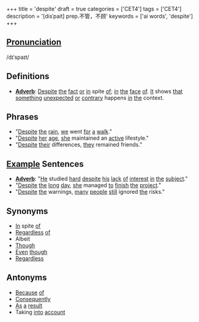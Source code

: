 +++
title = 'despite'
draft = true
categories = ['CET4']
tags = ['CET4']
description = '[disˈpait] prep.不管，不顾'
keywords = ['ai words', 'despite']
+++

## [Pronunciation](/post/pronunciation/)
/dɪˈspaɪt/

## Definitions
- **[Adverb](/post/adverb/)**: [Despite](/post/despite/) [the](/post/the/) [fact](/post/fact/) [or](/post/or/) [in](/post/in/) spite [of](/post/of/); [in](/post/in/) [the](/post/the/) [face](/post/face/) [of](/post/of/). [It](/post/it/) shows [that](/post/that/) [something](/post/something/) [unexpected](/post/unexpected/) [or](/post/or/) [contrary](/post/contrary/) happens [in](/post/in/) [the](/post/the/) context.

## Phrases
- "[Despite](/post/despite/) [the](/post/the/) [rain](/post/rain/), [we](/post/we/) went [for](/post/for/) [a](/post/a/) [walk](/post/walk/)."
- "[Despite](/post/despite/) [her](/post/her/) [age](/post/age/), [she](/post/she/) maintained an [active](/post/active/) lifestyle."
- "[Despite](/post/despite/) [their](/post/their/) differences, [they](/post/they/) remained friends."

## [Example](/post/example/) Sentences
- **[Adverb](/post/adverb/)**: "[He](/post/he/) studied [hard](/post/hard/) [despite](/post/despite/) [his](/post/his/) [lack](/post/lack/) [of](/post/of/) [interest](/post/interest/) [in](/post/in/) [the](/post/the/) [subject](/post/subject/)."
- "[Despite](/post/despite/) [the](/post/the/) [long](/post/long/) [day](/post/day/), [she](/post/she/) managed [to](/post/to/) [finish](/post/finish/) [the](/post/the/) [project](/post/project/)."
- "[Despite](/post/despite/) [the](/post/the/) warnings, [many](/post/many/) [people](/post/people/) [still](/post/still/) ignored [the](/post/the/) risks."

## Synonyms
- [In](/post/in/) spite [of](/post/of/)
- [Regardless](/post/regardless/) [of](/post/of/)
- Albeit
- [Though](/post/though/)
- [Even](/post/even/) [though](/post/though/)
- [Regardless](/post/regardless/)

## Antonyms
- [Because](/post/because/) [of](/post/of/)
- [Consequently](/post/consequently/)
- [As](/post/as/) [a](/post/a/) [result](/post/result/)
- Taking [into](/post/into/) [account](/post/account/)
